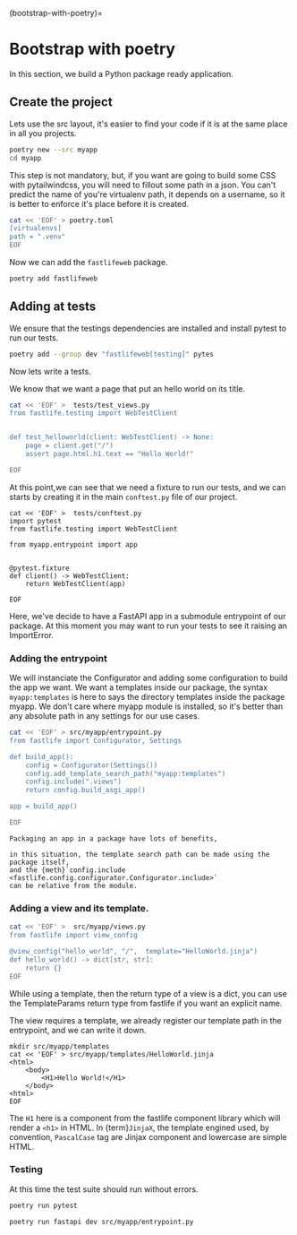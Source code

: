 (bootstrap-with-poetry)=
# Bootstrap with poetry

In this section, we build a Python package ready application.


## Create the project

Lets use the src layout, it's easier to find your code if it is at the same place
in all you projects.

```bash
poetry new --src myapp
cd myapp
```

This step is not mandatory, but, if you want are going to build some CSS with
pytailwindcss, you will need to fillout some path in a json.
You can't predict the name of you're virtualenv path, it depends on a username,
so it is better to enforce it's place before it is created.

```bash
cat << 'EOF' > poetry.toml
[virtualenvs]
path = ".venv"
EOF
```

Now we can add the `fastlifeweb` package.

```bash
poetry add fastlifeweb
```


## Adding at tests

We ensure that the testings dependencies are installed and install pytest
to run our tests.

```bash
poetry add --group dev "fastlifeweb[testing]" pytes
```

Now lets write a tests.

We know that we want a page that put an hello world on its title.

```bash
cat << 'EOF' >  tests/test_views.py
from fastlife.testing import WebTestClient


def test_helloworld(client: WebTestClient) -> None:
    page = client.get("/")
    assert page.html.h1.text == "Hello World!"

EOF
```

At this point,we can see that we need a fixture to run our tests, and
we can starts by creating it in the main `conftest.py`
file of our project.

```
cat << 'EOF' >  tests/conftest.py
import pytest
from fastlife.testing import WebTestClient

from myapp.entrypoint import app


@pytest.fixture
def client() -> WebTestClient:
    return WebTestClient(app)

EOF
```

Here, we've decide to have a FastAPI app in a submodule entrypoint of our package.
At this moment you may want to run your tests to see it raising an ImportError.

### Adding the entrypoint

We will instanciate the Configurator and adding some configuration to build
the app we want.
We want a templates inside our package, the syntax `myapp:templates` is
here to says the directory templates inside the package myapp. We don't
care where myapp module is installed, so it's better than any absolute path
in any settings for our use cases.


```bash
cat << 'EOF' > src/myapp/entrypoint.py
from fastlife import Configurator, Settings

def build_app():
    config = Configurator(Settings())
    config.add_template_search_path("myapp:templates")
    config.include(".views")
    return config.build_asgi_app()

app = build_app()

EOF
```

```{tip}
Packaging an app in a package have lots of benefits,

in this situation, the template search path can be made using the package itself,
and the {meth}`config.include <fastlife.config.configurator.Configurator.include>`
can be relative from the module.
```

### Adding a view and its template.

```bash
cat << 'EOF' >  src/myapp/views.py
from fastlife import view_config

@view_config("hello_world", "/",  template="HelloWorld.jinja")
def hello_world() -> dict[str, str]:
    return {}
EOF
```

While using a template, then the return type of a view is a dict,
you can use the TemplateParams return type from fastlife if you want
an explicit name.


The view requires a template, we already register our template path
in the entrypoint, and we can write it down.

```
mkdir src/myapp/templates
cat << 'EOF' > src/myapp/templates/HelloWorld.jinja
<html>
    <body>
        <H1>Hello World!</H1>
    </body>
<html>
EOF
```

The `H1` here is a component from the fastlife component library which
will render a `<h1>` in HTML. In {term}`JinjaX`, the template engined used,
by convention, `PascalCase` tag are Jinjax component and lowercase are simple HTML.


### Testing

At this time the test suite should run without errors.
```bash
poetry run pytest
```

```bash
poetry run fastapi dev src/myapp/entrypoint.py
```
